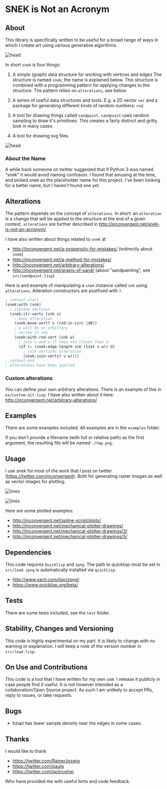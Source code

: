 # SNEK is Not an Acronym


## About

This library is specifically written to be useful for a broad range of ways in
which I create art using various generative algorithms.

![head](img/cells.lisp.png?raw=true "ex")

In short `snek` is four things:

1. A simple (graph) data structure for working with vertices and edges The
   structure is named `snek`; the name is explained below. This structure is
   combined with a programming pattern for applying changes to the structure.
   The pattern relies on `alterations`, see below.

2. A series of useful data structures and tools. E.g. a 2D vector `vec` and a
   package for generating different kinds of random numbers: `rnd`.


3. A tool for drawing things called `sandpaint`. `sandpaint` uses random
   sampling to draw it's primitives. This creates a fairly distinct and gritty
   look in many cases.

4. A tool for drawing svg files.

![head](img/spline-script.lisp.png?raw=true "ex")


### About the Name

A while back someone on twitter suggested that if Python 3 was named "snek" it
would avoid naming confusion. I found that amusing at the time, and picked snek
as the placeholder name for this project. I've been looking for a better name,
but I haven't found one yet.


## Alterations

The pattern depends on the concept of `alterations`. In short: an `alteration`
is a change that will be applied to the structure at the end of a given
context. `alterations` are further described in
http://inconvergent.net/snek-is-not-an-acronym/.

I have also written about things related to `snek` at

  - http://inconvergent.net/a-propensity-for-mistakes/ (indirectly about `snek`)
  - http://inconvergent.net/a-method-for-mistakes/
  - http://inconvergent.net/arbitrary-alterations/
  - http://inconvergent.net/grains-of-sand/ (about "sandpainting", see
    `src/sandpaint.lisp`)

Here is and example of manipulating a `snek` instance called `snk` using
`alterations`. Alteration constructors are postfixed with `?`.

```lisp
; context start
(snek:with (snk)
  ; iterate vertices
  (snek:itr-verts (snk v)
    ; move alteration
    (snek:move-vert? v (rnd:in-circ 1d0))
    ; w will be an arbitrary
    ; vertex in snk
    (snek:with-rnd-vert (snk w)
      ; join v and w if they are closer than d
      (if (< (snek:edge-length snk (list v w)) d)
        ; join vertices alteration
        (snek:join-verts? v w))))
; context end
; alterations have been applied
```


### Custom alterations

You can define your own arbitrary alterations. There is an example of this in
`ex/custom-alt.lisp`. I have also written about it here:
http://inconvergent.net/arbitrary-alterations/


## Examples

There are some examples included. All examples are in the `examples` folder.

If you don't provide a filename (with full or relative path) as the first
argument, the resulting file will be named `./tmp.png`.


## Usage

I use snek for most of the work that I post on twitter
(https://twitter.com/inconvergent). Both for generating raster images as well
as vector images for plotting.

![lines](img/lines.lisp.png?raw=true "ex")

![lines](img/grid-bz-walk.lisp.png?raw=true "ex")

Here are some plotted examples:

 - http://inconvergent.net/spline-script/plots/
 - http://inconvergent.net/mechanical-plotter-drawings/
 - http://inconvergent.net/mechanical-plotter-drawings/3/
 - http://inconvergent.net/mechanical-plotter-drawings/5/


## Dependencies

This code requires `Quicklisp` and `zpng`. The path to quicklisp must be set in
`src/load`. `zpng` is automatically installed via `quicklisp`.

 - http://www.xach.com/lisp/zpng/
 - https://www.quicklisp.org/beta/


## Tests

There are some tests included, see the `test` folder.


## Stability, Changes and Versioning

This code is highly experimental on my part. It is likely to change with no
warning or explanation. I will keep a note of the version number in
`src/load.lisp`.


## On Use and Contributions

This code is a tool that I have written for my own use. I release it publicly
in case people find it useful. It is not however intended as a
collaboration/Open Source project. As such I am unlikely to accept PRs, reply
to issues, or take requests.


## Bugs

 - bzspl has lower sample density near the edges in some cases.


## Thanks

I would like to thank

  - https://twitter.com/RainerJoswig
  - https://twitter.com/paulg
  - https://twitter.com/jackrusher

Who have provided me with useful hints and code feedback.

